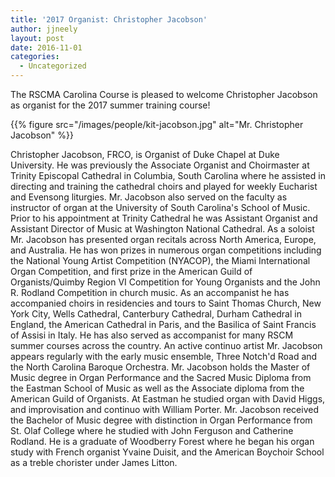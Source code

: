 ```yaml
---
title: '2017 Organist: Christopher Jacobson'
author: jjneely
layout: post
date: 2016-11-01
categories:
  - Uncategorized
---
```

The RSCMA Carolina Course is pleased to welcome Christopher Jacobson as organist for the
2017 summer training course!

{{% figure src="/images/people/kit-jacobson.jpg" alt="Mr. Christopher Jacobson" %}}

Christopher Jacobson, FRCO, is Organist of Duke Chapel at Duke University. He
was previously the Associate Organist and Choirmaster at Trinity Episcopal
Cathedral in Columbia, South Carolina where he assisted in directing and
training the cathedral choirs and played for weekly Eucharist and Evensong
liturgies. Mr. Jacobson also served on the faculty as instructor of organ at
the University of South Carolina's School of Music. Prior to his appointment at
Trinity Cathedral he was Assistant Organist and Assistant Director of Music at
Washington National Cathedral. As a soloist Mr. Jacobson has presented organ
recitals across North America, Europe, and Australia. He has won prizes in
numerous organ competitions including the National Young Artist Competition
(NYACOP), the Miami International Organ Competition, and first prize in the
American Guild of Organists/Quimby Region VI Competition for Young Organists
and the John R. Rodland Competition in church music. As an accompanist he has
accompanied choirs in residencies and tours to Saint Thomas Church, New York
City, Wells Cathedral, Canterbury Cathedral, Durham Cathedral in England, the
American Cathedral in Paris, and the Basilica of Saint Francis of Assisi in
Italy. He has also served as accompanist for many RSCM summer courses across
the country. An active continuo artist Mr. Jacobson appears regularly with the
early music ensemble, Three Notch'd Road and the North Carolina Baroque
Orchestra. Mr. Jacobson holds the Master of Music degree in Organ Performance
and the Sacred Music Diploma from the Eastman School of Music as well as the
Associate diploma from the American Guild of Organists. At Eastman he studied
organ with David Higgs, and improvisation and continuo with William Porter. Mr.
Jacobson received the Bachelor of Music degree with distinction in Organ
Performance from St. Olaf College where he studied with John Ferguson and
Catherine Rodland. He is a graduate of Woodberry Forest where he began his
organ study with French organist Yvaine Duisit, and the American Boychoir
School as a treble chorister under James Litton.
